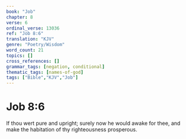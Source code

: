 ```yaml
---
book: "Job"
chapter: 8
verse: 6
ordinal_verse: 13036
ref: "Job 8:6"
translation: "KJV"
genre: "Poetry/Wisdom"
word_count: 21
topics: []
cross_references: []
grammar_tags: [negation, conditional]
thematic_tags: [names-of-god]
tags: ["Bible","KJV","Job"]
---
```


# Job 8:6

If thou wert pure and upright; surely now he would awake for thee, and make the habitation of thy righteousness prosperous.
